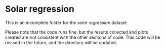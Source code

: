 # Solar regression

This is an incomplete folder for the *solar regression* dataset.

Please note that the code runs fine, but the results collected and plots created are not consistent with the other sections of code. This code will be revised in the future, and the directory will be updated.
